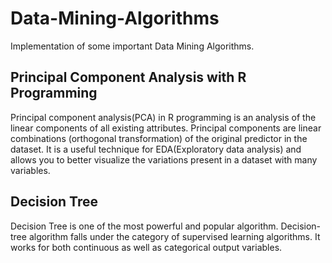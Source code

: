 # Data-Mining-Algorithms
Implementation of some important Data Mining Algorithms.

  
## Principal Component Analysis with R Programming

Principal component analysis(PCA) in R programming is an analysis of the linear components of all existing attributes. Principal components are linear combinations (orthogonal transformation) of the original predictor in the dataset. It is a useful technique for EDA(Exploratory data analysis) and allows you to better visualize the variations present in a dataset with many variables.
 
## Decision Tree
Decision Tree is one of the most powerful and popular algorithm. Decision-tree algorithm falls under the category of supervised learning algorithms. It works for both continuous as well as categorical output variables.    

